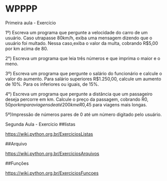 # WPPPP
Primeira aula - Exercício

1º) Escreva um programa que pergunte a velocidade do carro de um usuário. Caso utrapasse 80km/h, exiba uma mensagem dizendo que o usuário foi multado. Nessa caso,exiba o valor da multa, cobrando R$5,00 por km acima de 80.

2°) Escreva um programa que leia três números e que imprima o maior e o meno.

3º) Escreva um programa que pergunte o salário do funcionário e calcule o valor do aumento. Para salário superiores  R$1.250,00, calcule um aumento de 10%. Para os inferiores ou iguais, de 15%.

4°) Escreva um programa que pergunte a distância que um passageiro deseja percorre em km. Calcule o preço da passagem, cobrando R$0,50 por km para viagens de até 200km e R$0,45 para viagens mais longas.

5º)Impressão de números pares de 0 até um número digitado pelo usuário.

Segunda Aula - Exercício
##listas

https://wiki.python.org.br/ExerciciosListas

##Arquivo

https://wiki.python.org.br/ExerciciosArquivos

##Funções

https://wiki.python.org.br/ExerciciosFuncoes




